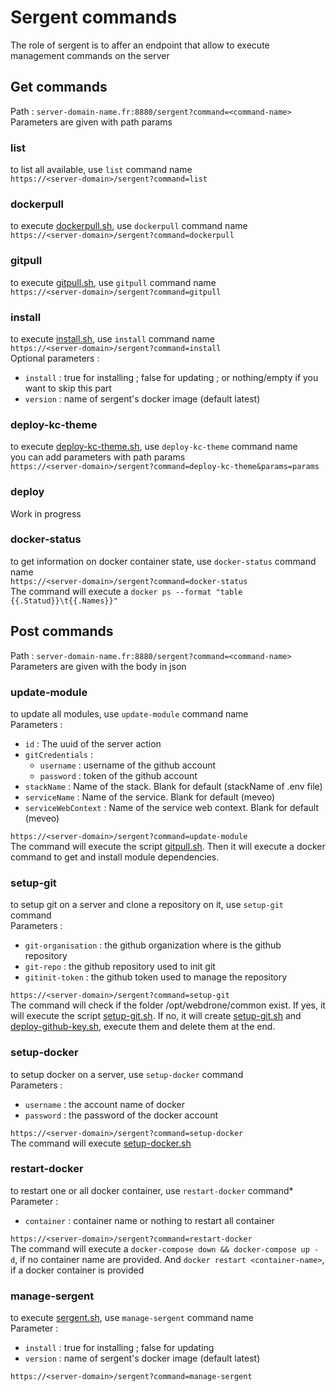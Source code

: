 # Sergent commands
The role of sergent is to affer an endpoint that allow to execute management commands on the server

## Get commands
Path : `server-domain-name.fr:8880/sergent?command=<command-name>`  
Parameters are given with path params

### list

to list all available, use `list` command name  
`https://<server-domain>/sergent?command=list`

### dockerpull

to execute [dockerpull.sh](https://github.com/webdrone-infra/infra-common/blob/main/dockerpull.sh), use `dockerpull` command name  
`https://<server-domain>/sergent?command=dockerpull`

### gitpull

to execute [gitpull.sh](https://github.com/webdrone-infra/infra-common/blob/main/gitpull.sh), use `gitpull` command name  
`https://<server-domain>/sergent?command=gitpull`

### install

to execute [install.sh](https://github.com/webdrone-infra/infra-common/blob/main/install.sh), use `install` command name  
`https://<server-domain>/sergent?command=install`  
Optional parameters :
- `install` : true for installing ; false for updating ; or nothing/empty if you want to skip this part  
- `version` : name of sergent's docker image (default latest)  

### deploy-kc-theme

to execute [deploy-kc-theme.sh](https://github.com/webdrone-infra/infra-common/blob/main/deploy-kc-theme.sh), use `deploy-kc-theme` command name  
you can add parameters with path params  
`https://<server-domain>/sergent?command=deploy-kc-theme&params=params`

### deploy

Work in progress

### docker-status

to get information on docker container state, use `docker-status` command name  
`https://<server-domain>/sergent?command=docker-status`  
The command will execute a `docker ps --format "table {{.Statud}}\t{{.Names}}"`

## Post commands
Path : `server-domain-name.fr:8880/sergent?command=<command-name>`  
Parameters are given with the body in json

### update-module

to update all modules, use `update-module` command name  
Parameters :
- `id` : The uuid of the server action
- `gitCredentials` :
    - `username` : username of the github account
    - `password` : token of the github account
- `stackName` : Name of the stack. Blank for default (stackName of .env file)
- `serviceName` : Name of the service. Blank for default (meveo)
- `serviceWebContext` : Name of the service web context. Blank for default (meveo)  

`https://<server-domain>/sergent?command=update-module`  
The command will execute the script [gitpull.sh](https://github.com/webdrone-infra/infra-common/blob/main/gitpull.sh). Then it will execute a docker command to get and install module dependencies.

### setup-git

to setup git on a server and clone a repository on it, use `setup-git` command  
Parameters :
- `git-organisation` : the github organization where is the github repository
- `git-repo` : the github repository used to init git
- `gitinit-token` : the github token used to manage the repository  

`https://<server-domain>/sergent?command=setup-git`  
The command will check if the folder /opt/webdrone/common exist. If yes, it will execute the script [setup-git.sh](https://github.com/webdrone-infra/infra-common/blob/main/setup-git.sh). If no, it will create [setup-git.sh](https://github.com/webdrone-infra/infra-common/blob/main/setup-git.sh) and [deploy-github-key.sh](https://github.com/webdrone-infra/infra-common/blob/main/deploy-github-key.sh), execute them and delete them at the end.

### setup-docker

to setup docker on a server, use `setup-docker` command  
Parameters :
- `username` : the account name of docker
- `password` : the password of the docker account  

`https://<server-domain>/sergent?command=setup-docker`  
The command will execute [setup-docker.sh](https://github.com/webdrone-infra/infra-common/blob/main/setup-docker.sh)

### restart-docker

to restart one or all docker container, use `restart-docker` command*
Parameter :
- `container` : container name or nothing to restart all container  

`https://<server-domain>/sergent?command=restart-docker`  
The command will execute a `docker-compose down && docker-compose up -d`, if no container name are provided. And `docker restart <container-name>`, if a docker container is provided

### manage-sergent

to execute [sergent.sh](https://github.com/webdrone-infra/infra-common/blob/main/sergent.sh), use `manage-sergent` command name  
Parameter :
- `install` : true for installing ; false for updating
- `version` : name of sergent's docker image (default latest)  

`https://<server-domain>/sergent?command=manage-sergent`  
